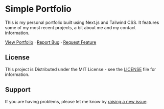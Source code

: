 # Simple Portfolio

This is my personal portfolio built using Next.js and Tailwind CSS. It features some of my most recent projects, a bit about me and my contact information.

<div>
  <p>
    <a href="https://www.imseanconroy.co.uk">View Portfolio</a>
    ·
    <a href="https://github.com/ImSeanConroy/simple-portfolio/issues">Report Bug</a>
    ·
    <a href="https://github.com/ImSeanConroy/simple-portfolio/issues">Request Feature</a>
  </p>
</div>

## License

This project is Distributed under the MIT License - see the [LICENSE](LICENSE) file for information.

## Support

If you are having problems, please let me know by [raising a new issue](https://github.com/ImSeanConroy/simple-portfolio/issues/new/choose).